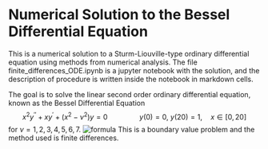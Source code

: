 # Numerical Solution to the Bessel Differential Equation

This is a numerical solution to a Sturm-Liouville-type ordinary differential equation using methods from numerical analysis. The file finite_differences_ODE.ipynb is a jupyter notebook with the solution, and the description of procedure is written inside the notebook in markdown cells.

The goal is to solve the linear second order ordinary differential equation, known as the Bessel Differential Equation
$$
x^2 y^{\prime\prime} + x y^\prime + (x^2 - \nu^2)y = 0 \qquad \qquad y(0) = 0, \ y(20) = 1, \quad x \in [0,20] 
$$
for $\nu = 1,2,3,4,5,6,7.$ 
<img src="https://render.githubusercontent.com/render/math?math=e%5E%7Bi%20%5Cpi%7D%20=%20-1" alt="formula" style="max-width:100%;">
This is a boundary value problem and the method used is finite differences.
